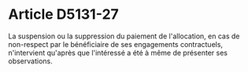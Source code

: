 # Article D5131-27

  
La suspension ou la suppression du paiement de l'allocation, en cas de non-respect par le bénéficiaire de ses engagements contractuels, n'intervient qu'après que l'intéressé a été à même de présenter ses observations.